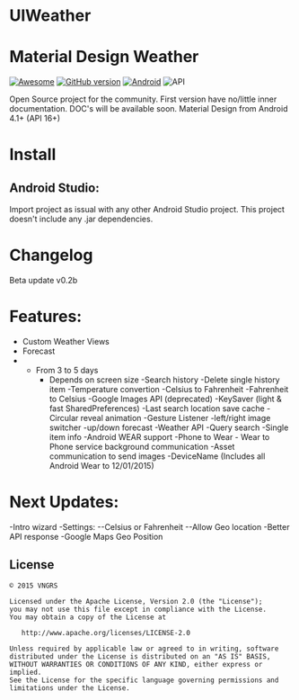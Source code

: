 # UIWeather
Material Design Weather
=================
[![Awesome](https://cdn.rawgit.com/sindresorhus/awesome/d7305f38d29fed78fa85652e3a63e154dd8e8829/media/badge.svg)](https://github.com/mkiisoft/KeySaver) [![GitHub version](https://d25lcipzij17d.cloudfront.net/badge.svg?id=gh&type=6&v=0.2b&x2=0)](https://github.com/mkiisoft/KeySaver/blob/master/KeySaver.jar) [![Android](https://img.shields.io/badge/language-Android-blue.svg)](https://github.com/mkiisoft/KeySaver) ![API](https://img.shields.io/badge/API-16%2B-brightgreen.svg?style=flat)

Open Source project for the community. First version have no/little inner documentation. DOC's will be available soon.
Material Design from Android 4.1+ (API 16+)

# Install

## Android Studio:

Import project as issual with any other Android Studio project. This project doesn't include any .jar dependencies.

# Changelog

Beta update v0.2b

# Features:

* Custom Weather Views
* Forecast
* 
  * From 3 to 5 days
    * Depends on screen size
-Search history
-Delete single history item
-Temperature convertion
-Celsius to Fahrenheit
-Fahrenheit to Celsius
-Google Images API (deprecated)
-KeySaver (light & fast SharedPreferences)
-Last search location save cache
-Circular reveal animation
-Gesture Listener
-left/right image switcher
-up/down    forecast
-Weather API
-Query search
-Single item info
-Android WEAR support
-Phone to Wear - Wear to Phone service background communication
-Asset communication to send images
-DeviceName (Includes all Android Wear to 12/01/2015)

# Next Updates:

-Intro wizard
-Settings:
--Celsius or Fahrenheit
--Allow Geo location
-Better API response
-Google Maps Geo Position

License
--------

    © 2015 VNGRS

    Licensed under the Apache License, Version 2.0 (the "License");
    you may not use this file except in compliance with the License.
    You may obtain a copy of the License at

       http://www.apache.org/licenses/LICENSE-2.0

    Unless required by applicable law or agreed to in writing, software
    distributed under the License is distributed on an "AS IS" BASIS,
    WITHOUT WARRANTIES OR CONDITIONS OF ANY KIND, either express or implied.
    See the License for the specific language governing permissions and
    limitations under the License.
    

